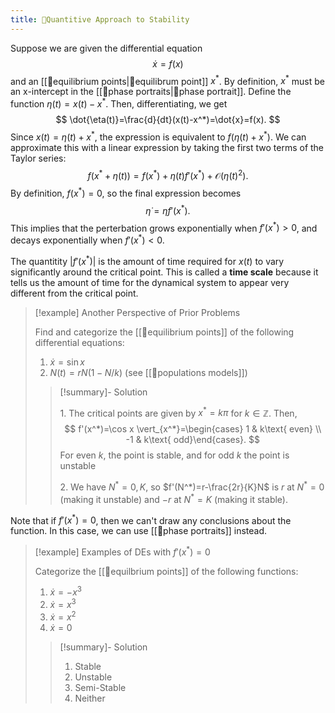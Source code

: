```yaml
---
title: 📙Quantitive Approach to Stability
---
```


Suppose we are given the differential equation 
$$
\dot{x}=f(x)
$$
and an [[📘equilibrium points|📘equilibrum point]] $x^*$. By definition, $x^*$ must be an x-intercept in the [[📙phase portraits|📙phase portrait]]. Define the function $\eta(t)=x(t)-x^*$. Then, differentiating, we get
$$
\dot{\eta(t)}=\frac{d}{dt}(x(t)-x^*)=\dot{x}=f(x).
$$
Since $x(t)=\eta(t)+x^*$, the expression is equivalent to $f(\eta(t)+x^*)$. We can approximate this with a linear expression by taking the first two terms of the Taylor series:
$$
f(x^*+\eta(t))=f(x^*)+\eta(t)f'(x^*)+\mathcal{O}(\eta(t)^2).
$$
By definition, $f(x^*)=0$, so the final expression becomes
$$
\dot{\eta}=\eta f'(x^*).
$$
This implies that the perterbation grows exponentially when $f'(x^*)>0$, and decays exponentially when $f'(x^*)<0$. 

The quantitity $\lvert f'(x^*)\rvert$ is the amount of time required for $x(t)$ to vary significantly around the critical point. This is called a **time scale** because it tells us the amount of time for the dynamical system to appear very different from the critical point.


> [!example] Another Perspective of Prior Problems
> 
> Find and categorize the [[📘equilibrium points]] of the following differential equations:
> 1. $\dot{x}=\sin x$
> 2. $N(t)=rN(1-N/k)$ (see [[📙populations models]])
> 
> > [!summary]- Solution
> > 
> > 1\. The critical points are given by $x^*=k\pi$ for $k\in\mathbb{Z}$. Then, 
> > $$
> > f'(x^*)=\cos x \vert_{x^*}=\begin{cases} 1 & k\text{ even} \\ -1 & k\text{ odd}\end{cases}.
> > $$
> > For even $k$, the point is stable, and for odd $k$ the point is unstable
> > 
> > 2\. We have $N^*=0,K$, so $f'(N^*)=r-\frac{2r}{K}N$ is $r$ at $N^*=0$ (making it unstable) and $-r$ at $N^*=K$ (making it stable).


Note that if $f'(x^*)=0$, then we can't draw any conclusions about the function. In this case, we can use [[📙phase portraits]] instead. 

> [!example] Examples of DEs with $f'(x^*)=0$
>
> Categorize the [[📘equilbrium points]] of the following functions:
> 1. $\dot{x}=-x^3$
> 2. $\dot{x}=x^3$
> 3. $\dot{x}=x^2$
> 4. $\dot{x}=0$
>
> > [!summary]- Solution
> > 1. Stable 
> > 2. Unstable 
> > 3. Semi-Stable
> > 4. Neither
